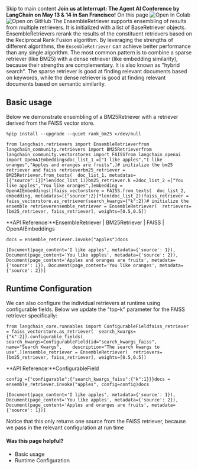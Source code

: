 Skip to main content
**Join us at Interrupt: The Agent AI Conference by LangChain on May 13 & 14 in San Francisco!**
On this page
![Open In Colab](https://colab.research.google.com/assets/colab-badge.svg)![Open on GitHub](https://img.shields.io/badge/Open%20on%20GitHub-grey?logo=github&logoColor=white)
The EnsembleRetriever supports ensembling of results from multiple retrievers. It is initialized with a list of BaseRetriever objects. EnsembleRetrievers rerank the results of the constituent retrievers based on the Reciprocal Rank Fusion algorithm.
By leveraging the strengths of different algorithms, the `EnsembleRetriever` can achieve better performance than any single algorithm.
The most common pattern is to combine a sparse retriever (like BM25) with a dense retriever (like embedding similarity), because their strengths are complementary. It is also known as "hybrid search". The sparse retriever is good at finding relevant documents based on keywords, while the dense retriever is good at finding relevant documents based on semantic similarity.
## Basic usage​
Below we demonstrate ensembling of a BM25Retriever with a retriever derived from the FAISS vector store.
```
%pip install --upgrade --quiet rank_bm25 >/dev/null
```

```
from langchain.retrievers import EnsembleRetrieverfrom langchain_community.retrievers import BM25Retrieverfrom langchain_community.vectorstores import FAISSfrom langchain_openai import OpenAIEmbeddingsdoc_list_1 =["I like apples","I like oranges","Apples and oranges are fruits",]# initialize the bm25 retriever and faiss retrieverbm25_retriever = BM25Retriever.from_texts(  doc_list_1, metadatas=[{"source":1}]*len(doc_list_1))bm25_retriever.k =2doc_list_2 =["You like apples","You like oranges",]embedding = OpenAIEmbeddings()faiss_vectorstore = FAISS.from_texts(  doc_list_2, embedding, metadatas=[{"source":2}]*len(doc_list_2))faiss_retriever = faiss_vectorstore.as_retriever(search_kwargs={"k":2})# initialize the ensemble retrieverensemble_retriever = EnsembleRetriever(  retrievers=[bm25_retriever, faiss_retriever], weights=[0.5,0.5])
```

**API Reference:**EnsembleRetriever | BM25Retriever | FAISS | OpenAIEmbeddings
```
docs = ensemble_retriever.invoke("apples")docs
```

```
[Document(page_content='I like apples', metadata={'source': 1}), Document(page_content='You like apples', metadata={'source': 2}), Document(page_content='Apples and oranges are fruits', metadata={'source': 1}), Document(page_content='You like oranges', metadata={'source': 2})]
```

## Runtime Configuration​
We can also configure the individual retrievers at runtime using configurable fields. Below we update the "top-k" parameter for the FAISS retriever specifically:
```
from langchain_core.runnables import ConfigurableFieldfaiss_retriever = faiss_vectorstore.as_retriever(  search_kwargs={"k":2}).configurable_fields(  search_kwargs=ConfigurableField(id="search_kwargs_faiss",    name="Search Kwargs",    description="The search kwargs to use",))ensemble_retriever = EnsembleRetriever(  retrievers=[bm25_retriever, faiss_retriever], weights=[0.5,0.5])
```

**API Reference:**ConfigurableField
```
config ={"configurable":{"search_kwargs_faiss":{"k":1}}}docs = ensemble_retriever.invoke("apples", config=config)docs
```

```
[Document(page_content='I like apples', metadata={'source': 1}), Document(page_content='You like apples', metadata={'source': 2}), Document(page_content='Apples and oranges are fruits', metadata={'source': 1})]
```

Notice that this only returns one source from the FAISS retriever, because we pass in the relevant configuration at run time
#### Was this page helpful?
  * Basic usage
  * Runtime Configuration


